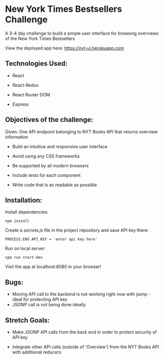 # New York Times Bestsellers Challenge

A 3-4 day challenge to build a simple user interface for browsing overviews of the New York Times Bestsellers

View the deployed app here: https://nyt-ui.herokuapp.com

## Technologies Used:

* React

* React-Redux

* React Router DOM

* Express


## Objectives of the challenge:

Given: One API endpoint belonging to NYT Books API that returns overview information

* Build an intuitive and responsive user interface

* Avoid using any CSS frameworks

* Be supported by all modern browsers

* Include tests for each component

* Write code that is as readable as possible

## Installation:

Install dependencies:
```
npm install
```
Create a *secrets.js* file in the project repository and save API key there:
```
PROCESS.ENV.API_KEY = 'enter api key here'
```
Run on local server:
```
npm run start-dev
```
Visit the app at localhost:8080 in your browser!

## Bugs:

* Moving API call to the backend is not working right now with jsonp - ideal for protecting API key
* JSONP call is not being done ideally

## Stretch Goals:

* Make JSONP API calls from the back end in order to protect security of API key

* Integrate other API calls (outside of 'Overview') from the NYT Books API with additional reducers


